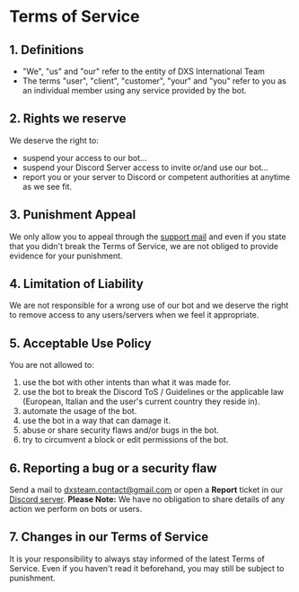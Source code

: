# Terms of Service

## 1. Definitions
- "We", "us" and "our" refer to the entity of DXS International Team
- The terms "user", "client", "customer", "your" and "you" refer to you as an individual member using any service provided by the bot.

## 2. Rights we reserve
We deserve the right to:
- suspend your access to our bot...
- suspend your Discord Server access to invite or/and use our bot...
- report you or your server to Discord or competent authorities
at anytime as we see fit.

## 3. Punishment Appeal
We only allow you to appeal through the [support mail](mailto:dxsteam.contact@gmail.com) and even if you state that you didn't break the Terms of Service, we are not obliged to provide evidence for your punishment.

## 4. Limitation of Liability
We are not responsible for a wrong use of our bot and we deserve the right to remove access to any users/servers when we feel it appropriate.

## 5. Acceptable Use Policy
You are not allowed to:
1. use the bot with other intents than what it was made for.
2. use the bot to break the Discord ToS / Guidelines or the applicable law (European, Italian and the user's current country they reside in).
3. automate the usage of the bot.
4. use the bot in a way that can damage it.
5. abuse or share security flaws and/or bugs in the bot.
6. try to circumvent a block or edit permissions of the bot.

## 6. Reporting a bug or a security flaw
Send a mail to dxsteam.contact@gmail.com or open a **Report** ticket in our [Discord server](https://dsc.gg/dxsteam). **Please Note:** We have no obligation to share details of any action we perform on bots or users.

## 7. Changes in our Terms of Service
It is your responsibility to always stay informed of the latest Terms of Service. Even if you haven't read it beforehand, you may still be subject to punishment.
